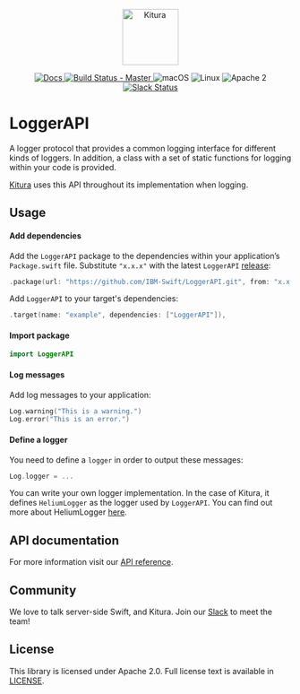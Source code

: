 <p align="center">
    <a href="http://kitura.io/">
        <img src="https://raw.githubusercontent.com/IBM-Swift/Kitura/master/Sources/Kitura/resources/kitura-bird.svg?sanitize=true" height="100" alt="Kitura">
    </a>
</p>


<p align="center">
    <a href="https://www.kitura.io/">
    <img src="https://img.shields.io/badge/docs-kitura.io-1FBCE4.svg" alt="Docs">
    </a>
    <a href="https://travis-ci.org/IBM-Swift/LoggerAPI">
    <img src="https://travis-ci.org/IBM-Swift/LoggerAPI.svg?branch=master" alt="Build Status - Master">
    </a>
    <img src="https://img.shields.io/badge/os-macOS-green.svg?style=flat" alt="macOS">
    <img src="https://img.shields.io/badge/os-linux-green.svg?style=flat" alt="Linux">
    <img src="https://img.shields.io/badge/license-Apache2-blue.svg?style=flat" alt="Apache 2">
    <a href="http://swift-at-ibm-slack.mybluemix.net/">
    <img src="http://swift-at-ibm-slack.mybluemix.net/badge.svg" alt="Slack Status">
    </a>
</p>

# LoggerAPI

A logger protocol that provides a common logging interface for different kinds of loggers. In addition, a class with a set of static functions for logging within your code is provided.

[Kitura](https://github.com/IBM-Swift/Kitura) uses this API throughout its implementation when logging.

## Usage

#### Add dependencies

Add the `LoggerAPI` package to the dependencies within your application’s `Package.swift` file. Substitute `"x.x.x"` with the latest `LoggerAPI` [release](https://github.com/IBM-Swift/LoggerAPI/releases):

```swift
.package(url: "https://github.com/IBM-Swift/LoggerAPI.git", from: "x.x.x")
```
Add `LoggerAPI` to your target's dependencies:
```swift
.target(name: "example", dependencies: ["LoggerAPI"]),
```

#### Import package

```swift
import LoggerAPI
````

#### Log messages

Add log messages to your application:
```swift
Log.warning("This is a warning.")
Log.error("This is an error.")
```

#### Define a logger

You need to define a `logger` in order to output these messages:
```swift
Log.logger = ...
```
You can write your own logger implementation. In the case of Kitura, it defines
`HeliumLogger` as the logger used by `LoggerAPI`. You can find out more about HeliumLogger [here](https://github.com/IBM-Swift/HeliumLogger/blob/master/README.md).

## API documentation

For more information visit our [API reference](http://ibm-swift.github.io/LoggerAPI/).

## Community

We love to talk server-side Swift, and Kitura. Join our [Slack](http://swift-at-ibm-slack.mybluemix.net/) to meet the team!

## License

This library is licensed under Apache 2.0. Full license text is available in [LICENSE](https://github.com/IBM-Swift/LoggerAPI/blob/master/LICENSE.txt).
